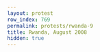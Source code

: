```yaml
---
layout: protest
row_index: 769
permalink: protests/rwanda-9
title: Rwanda, August 2008
hidden: true
---
```

